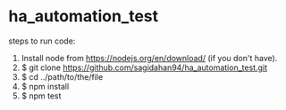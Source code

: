 # ha_automation_test

steps to run code:

1. Install node from  https://nodejs.org/en/download/ (if you don't have).
2. $ git clone https://github.com/sagidahan94/ha_automation_test.git
3. $ cd ../path/to/the/file
4. $ npm install
5. $ npm test
